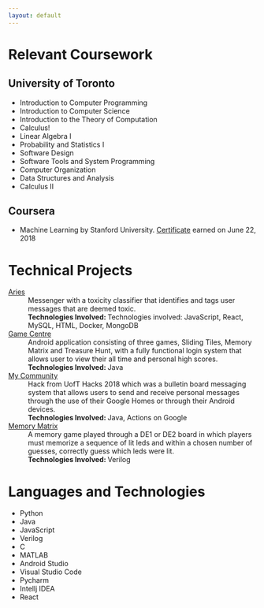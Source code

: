 ```yaml
---
layout: default
---
```


# Relevant Coursework

## University of Toronto

* Introduction to Computer Programming
* Introduction to Computer Science
* Introduction to the Theory of Computation
* Calculus!
* Linear Algebra I
* Probability and Statistics I
* Software Design
* Software Tools and System Programming
* Computer Organization
* Data Structures and Analysis
* Calculus II

## Coursera

* Machine Learning by Stanford University. [Certificate](https://www.coursera.org/account/accomplishments/certificate/GJZCLYUN4C2B) earned on June 22, 2018

# Technical Projects

<d1>
<dt> <a href="https://github.com/Michael-Chunman-Lee"> Aries </a> </dt>
<dd> Messenger with a toxicity classifier that identifies and tags user messages that are deemed toxic. <br>
	<b>Technologies Involved: </b> Technologies involved: JavaScript, React, MySQL, HTML, Docker, MongoDB
</dd> 
<dt> <a href="https://github.com/Michael-Chunman-Lee/GameCentre"> Game Centre </a> </dt>
<dd> Android application consisting of three games, Sliding Tiles, Memory Matrix and Treasure Hunt, with a fully functional login system that allows user to view their all time and personal high scores. <br>
	<b>Technologies Involved: </b> Java
</dd>
<dt> <a href="https://github.com/Michael-Chunman-Lee/My_Community2018"> My Community </a> </dt>
<dd> Hack from UofT Hacks 2018 which was a bulletin board messaging system that allows users to send and receive personal messages through the use of their Google Homes or through their Android devices. <br>
	 <b>Technologies Involved: </b> Java, Actions on Google
</dd>
<dt> <a href="https://github.com/Michael-Chunman-Lee/Memory-Matrix"> Memory Matrix </a> </dt>
<dd> A memory game played through a DE1 or DE2 board in which players must memorize a sequence of lit leds and within a chosen number of guesses, correctly guess which leds were lit. <br>
	 <b>Technologies Involved: </b> Verilog
</dd>
</dl>

# Languages and Technologies

* Python
* Java
* JavaScript
* Verilog
* C
* MATLAB
* Android Studio
* Visual Studio Code
* Pycharm
* Intellj IDEA
* React
